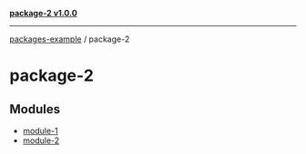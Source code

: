 [**package-2 v1.0.0**](index.md)

***

[packages-example](../packages.md) / package-2

# package-2

## Modules

- [module-1](module-1.md)
- [module-2](module-2.md)
